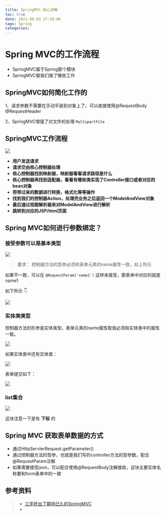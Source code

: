 ```yaml
---
title: SpringMVC-核心讲解
toc: true
date: 2021-09-03 17:10:00
tags: Spring
categories:
---
```


# Spring MVC的工作流程

- SpringMVC属于Spring那个模块
- SpringMVC替我们做了哪些工作



## SpringMVC如何简化工作的

1、请求参数不需要在手动平装到对象上了。可以直接使用@RequestBody @RequestHeader

2、SpringMVC增强了对文件的处理 `MultipartFile`



## SpringMVC工作流程


![](https://oscimg.oschina.net/oscnet/up-daf79a9b206b871056b99140133e625e8f0.png)

- **用户发送请求**
- **请求交由核心控制器处理**
- **核心控制器找到映射器，映射器看看请求路径是什么**
- **核心控制器再找到适配器，看看有哪些类实现了Controller接口或者对应的bean对象**
- **将带过来的数据进行转换，格式化等等操作**
- **找到我们的控制器Action，处理完业务之后返回一个ModelAndView对象**
- **最后通过视图解析器来对ModelAndView进行解析**
- **跳转到对应的JSP/html页面**



## Spring MVC如何进行参数绑定？


### 接受参数可以是基本类型

![](https://oscimg.oschina.net/oscnet/up-80f52aca51905e09b53f875995dd1d8a781.png)

> 要求：  控制器方法的型参必须和表单元素的name属性一致，如上所示 

如果不一致，可以在 `@RequestParam('name1')` 这样来接受，那表单中对应的就是name1

如下所示 👇  

![](https://oscimg.oschina.net/oscnet/up-b112c1ef9573bb3b0eca07cb508c15c4e66.png)


### 实体类类型

控制器方法的形参是实体类型，表单元素的name属性取值必须和实体类中的属性一致。

![](https://oscimg.oschina.net/oscnet/up-984f9a15b39c92c9314fb4d9e3005fbbccf.png)

如果实体类中还有实体类：

![](https://oscimg.oschina.net/oscnet/up-c5e8af6291a7702f1e344b247442e38fbf3.png)

表单提交如下：

![](https://oscimg.oschina.net/oscnet/up-958629cbf06322965f7289da13aba49b063.png)


### list集合

![](https://oscimg.oschina.net/oscnet/up-a4e1d08bc878f82ec5994da504246f50470.png)

这块注意一下是有 **下标** 的



## Spring MVC 获取表单数据的方式

- 通过HttpServlerRequest.getParameter()
- 通过控制器方法的型参，也就是我们写的controller方法的型参数，配合@RequestParam注解
- 如果需要接受json，可以配合使用@RequestBody注解接收，这块主要实体名称要和form表单中的一致




## 参考资料
> - [三歪肝出了期待已久的SpringMVC](https://mp.weixin.qq.com/s?__biz=MzI4Njg5MDA5NA==&mid=2247487665&idx=1&sn=cffb9d634a8b770562557b72a833e591&chksm=ebd751b0dca0d8a604d89b1e3c5d1728f35b752368f5a878311066cbc09ff8a5905ad05690c7&token=1936697047&lang=zh_CN#rd)
> - []()

